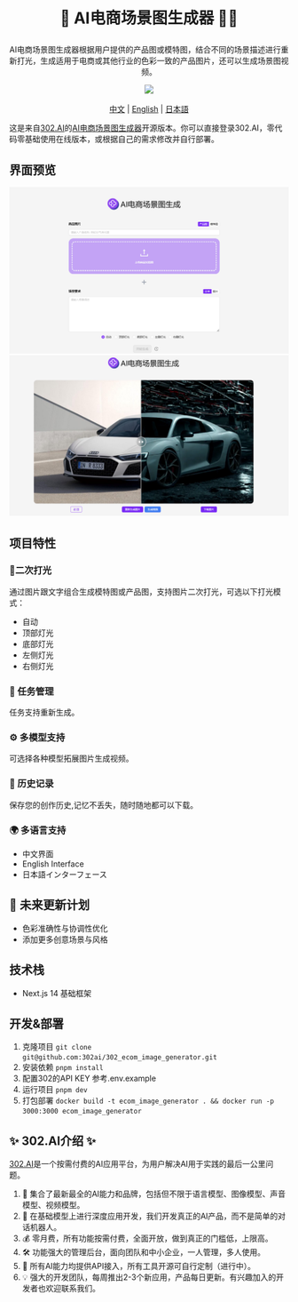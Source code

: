 # <p align="center">🎥 AI电商场景图生成器 🚀✨</p>

<p align="center">AI电商场景图生成器根据用户提供的产品图或模特图，结合不同的场景描述进行重新打光，生成适用于电商或其他行业的色彩一致的产品图片，还可以生成场景图视频。</p>

<p align="center"><a href="https://302.ai/tools/word/" target="blank"><img src="https://file.302ai.cn/gpt/imgs/badge/21212.png" /></a></p >

<p align="center"><a href="README zh.md">中文</a> | <a href="README.md">English</a> | <a href="README_ja.md">日本語</a></p>



这是来自[302.AI](https://302.ai)的[AI电商场景图生成器](https://302.ai/tools/ecom1/)开源版本。你可以直接登录302.AI，零代码零基础使用在线版本，或根据自己的需求修改并自行部署。

## 界面预览

![pic-tool](docs/zh/电商场景图1.png)
![pic-tool](docs/zh/电商场景图2.png)

## 项目特性
### 🔆二次打光
通过图片跟文字组合生成模特图或产品图，支持图片二次打光，可选以下打光模式：
  - 自动
  - 顶部灯光
  - 底部灯光
  - 左侧灯光
  - 右侧灯光
### 🔄 任务管理
  任务支持重新生成。
### ⚙️ 多模型支持
  可选择各种模型拓展图片生成视频。
### 📜 历史记录
  保存您的创作历史,记忆不丢失，随时随地都可以下载。
### 🌍 多语言支持
  - 中文界面
  - English Interface
  - 日本語インターフェース

## 🚩 未来更新计划
- 色彩准确性与协调性优化
- 添加更多创意场景与风格
  
## 技术栈
- Next.js 14 基础框架

## 开发&部署

1. 克隆项目 `git clone git@github.com:302ai/302_ecom_image_generator.git`
2. 安装依赖 `pnpm install`
3. 配置302的API KEY 参考.env.example
4. 运行项目 `pnpm dev`
5. 打包部署 `docker build -t ecom_image_generator . && docker run -p 3000:3000 ecom_image_generator`


## ✨ 302.AI介绍 ✨

[302.AI](https://302.ai)是一个按需付费的AI应用平台，为用户解决AI用于实践的最后一公里问题。

1. 🧠 集合了最新最全的AI能力和品牌，包括但不限于语言模型、图像模型、声音模型、视频模型。
2. 🚀 在基础模型上进行深度应用开发，我们开发真正的AI产品，而不是简单的对话机器人。
3. 💰 零月费，所有功能按需付费，全面开放，做到真正的门槛低，上限高。
4. 🛠 功能强大的管理后台，面向团队和中小企业，一人管理，多人使用。
5. 🔗 所有AI能力均提供API接入，所有工具开源可自行定制（进行中）。
6. 💡 强大的开发团队，每周推出2-3个新应用，产品每日更新。有兴趣加入的开发者也欢迎联系我们。
